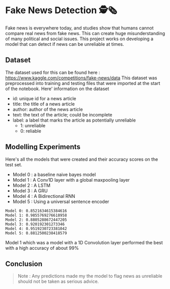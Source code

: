 # Fake News Detection 🕵️🗞️

Fake news is everywhere today, and studies show that humans cannot compare real news from fake news. This can create huge misunderstanding of many political and social issues. 
This project works on developing a model that can detect if news can be unreliable at times. 

## Dataset

The dataset used for this can be found here : https://www.kaggle.com/competitions/fake-news/data
This dataset was preprocessed into training and testing files that were imported at the start of the notebook. Here' information on the dataset

- id: unique id for a news article
- title: the title of a news article
- author: author of the news article
- text: the text of the article; could be incomplete
- label: a label that marks the article as potentially unreliable
   - 1: unreliable
   - 0: reliable
   
 
 ## Modelling Experiments
 
 Here's all the models that were created and their accuracy scores on the test set.

- Model 0 : a baseline naive bayes model
- Model 1 : A Conv1D layer with a global maxpooling layer
- Model 2 : A LSTM
- Model 3 : A GRU
- Model 4 : A Bidirectional RNN
- Model 5 : Using a universal sentence encoder

```
Model 0: 0.8521634615384616
Model 1: 0.9855769276618958
Model 2: 0.8805288672447205
Model 3: 0.920192301273346
Model 4: 0.9519230723381042
Model 5: 0.8812500238418579
```

Model 1 which was a model with a 1D Convolution layer performed the best with a high accuracy of about 99% 

## Conclusion

> Note : Any predictions made my the model to flag news as unreliable should not be taken as serious advice.
